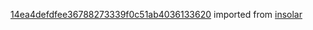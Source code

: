 [14ea4defdfee36788273339f0c51ab4036133620](https://github.com/insolar/insolar/commit/14ea4defdfee36788273339f0c51ab4036133620) imported from [insolar](https://github.com/insolar/insolar)
